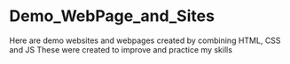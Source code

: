 # Demo_WebPage_and_Sites
Here are demo websites and webpages created by combining HTML, CSS and JS  These were created to improve and practice my skills
